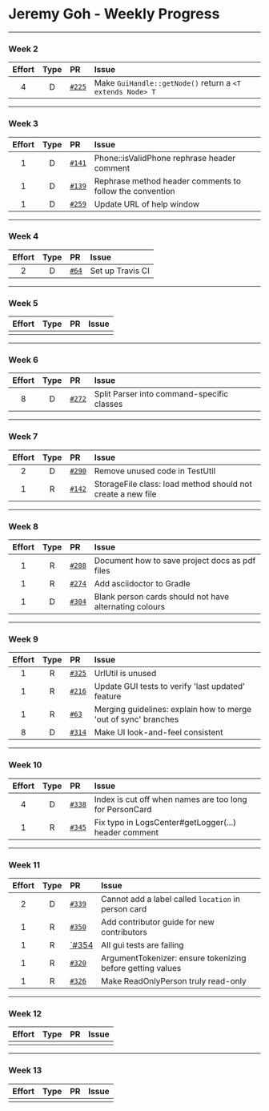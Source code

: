 # Jeremy Goh - Weekly Progress

---

### Week 2

Effort| Type | PR | Issue
:----:|:----:|:-----------|:------
4 | D | [`#225`](https://github.com/se-edu/addressbook-level4/pull/225) | Make `GuiHandle::getNode()` return a `<T extends Node> T`

---

### Week 3

Effort| Type | PR | Issue
:----:|:----:|:-----------|:------
1 | D | [`#141`](https://github.com/se-edu/addressbook-level2/pull/141) | Phone::isValidPhone rephrase header comment
1 | D | [`#139`](https://github.com/se-edu/addressbook-level2/pull/139) | Rephrase method header comments to follow the convention
1 | D | [`#259`](https://github.com/se-edu/addressbook-level4/pull/259) | Update URL of help window

---

### Week 4

Effort| Type | PR | Issue
:----:|:----:|:-----------|:------
2 | D | [`#64`](https://github.com/se-edu/addressbook-level3/pull/64) | Set up Travis CI

---

### Week 5

Effort| Type | PR | Issue
:----:|:----:|:-----------|:------
 |  |  | 

---

### Week 6

Effort| Type | PR | Issue
:----:|:----:|:-----------|:------
8 | D | [`#272`](https://github.com/se-edu/addressbook-level4/pull/272) | Split Parser into command-specific classes

---

### Week 7

Effort| Type | PR | Issue
:----:|:----:|:-----------|:------
2 | D | [`#290`](https://github.com/se-edu/addressbook-level4/pull/290) | Remove unused code in TestUtil
1 | R | [`#142`](https://github.com/se-edu/addressbook-level2/pull/142) | StorageFile class: load method should not create a new file

---

### Week 8

Effort| Type | PR | Issue
:----:|:----:|:-----------|:------
1 | R | [`#288`](https://github.com/se-edu/addressbook-level4/pull/288) | Document how to save project docs as pdf files
1 | R | [`#274`](https://github.com/se-edu/addressbook-level4/pull/274) | Add asciidoctor to Gradle
1 | D | [`#304`](https://github.com/se-edu/addressbook-level4/pull/304) | Blank person cards should not have alternating colours

---

### Week 9

Effort| Type | PR | Issue
:----:|:----:|:-----------|:------
1 | R | [`#325`](https://github.com/se-edu/addressbook-level4/pull/325) | UrlUtil is unused
1 | R | [`#216`](https://github.com/se-edu/addressbook-level4/pull/216) | Update GUI tests to verify 'last updated' feature
1 | R | [`#63`](https://github.com/oss-generic/process/pull/63) | Merging guidelines: explain how to merge 'out of sync' branches
8 | D | [`#314`](https://github.com/se-edu/addressbook-level4/pull/314) | Make UI look-and-feel consistent

---

### Week 10

Effort| Type | PR | Issue
:----:|:----:|:-----------|:------
4 | D | [`#338`](https://github.com/se-edu/addressbook-level4/pull/338) | Index is cut off when names are too long for PersonCard
1 | R | [`#345`](https://github.com/se-edu/addressbook-level4/pull/345) | Fix typo in LogsCenter#getLogger(...) header comment 

---

### Week 11

Effort| Type | PR | Issue
:----:|:----:|:-----------|:------
2 | D | [`#339`](https://github.com/se-edu/addressbook-level4/pull/339) | Cannot add a label called `location` in person card
1 | R | [`#350`](https://github.com/se-edu/addressbook-level4/pull/350) | Add contributor guide for new contributors
1 | R | [`#354](https://github.com/se-edu/addressbook-level4/pull/354) | All gui tests are failing
1 | R | [`#320`](https://github.com/se-edu/addressbook-level4/pull/320) | ArgumentTokenizer: ensure tokenizing before getting values
1 | R | [`#326`](https://github.com/se-edu/addressbook-level4/pull/326) | Make ReadOnlyPerson truly read-only


---

### Week 12

Effort| Type | PR | Issue
:----:|:----:|:-----------|:------
 |  |  | 

---

### Week 13

Effort| Type | PR | Issue
:----:|:----:|:-----------|:------
 |  |  | 
